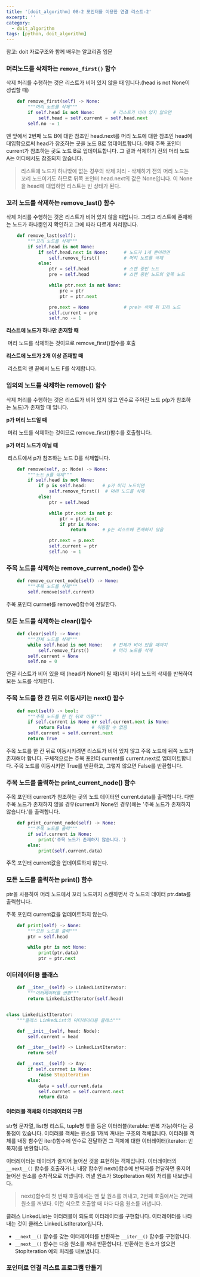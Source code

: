 ```yaml
---
title: '[doit_algorithm] 08-2 포인터를 이용한 연결 리스트-2'
excerpt: ''
category:
  - doit_algorithm
tags: [python, doit_algorithm]
---
```


참고: doit 자료구조와 함께 배우는 알고리즘 입문

### 머리노드를 삭제하는 `remove_first()` 함수

삭제 처리를 수행하는 것은 리스트가 비어 있지 않을 때 입니다.(head is not None이 성립할 때)

```python
    def remove_first(self) -> None:
        """머리 노드를 삭제"""
        if self.head is not None:       # 리스트가 비어 있지 않으면
            self.head = self.current = self.head.next
        self.no -= 1
```

맨 앞에서 2번째 노드 B에 대한 참조인 head.next를 머리 노드에 대한 참조인 head에 대입함으로써 head가 참조하는 곳을 노드 B로 업데이트합니다. 이때 주목 포인터 current가 참조하는 곳도 노드 B로 업데이트합니다. 그 결과 삭제하기 전의 머리 노드 A는 어디에서도 참조되지 않습니다.

> 리스트에 노드가 하나밖에 없는 경우의 삭제 처리 - 삭제하기 전의 머리 노드는 꼬리 노드이기도 하므로 뒤쪽 포인터 head.next의 값은 None입니다. 이 None을 head에 대입하면 리스트는 빈 상태가 된다.

### 꼬리 노드를 삭제하는 remove_last() 함수

삭제 처리를 수행하는 것은 리스트가 비어 있지 않을 때입니다. 그리고 리스트에 존재하는 노드가 하나뿐인지 확인하고 그에 따라 다르게 처리합니다.

```python
    def remove_last(self):
        """꼬리 노드를 삭제"""
        if self.head is not None:
            if self.head.next is None:      # 노드가 1개 뿐이라면
                self.remove_first()         # 머리 노드를 삭제
            else:
                ptr = self.head             # 스캔 중인 노드
                pre = self.head             # 스캔 중인 노드의 앞쪽 노드

                while ptr.next is not None:
                    pre = ptr
                    ptr = ptr.next

                pre.next = None             # pre는 삭제 뒤 꼬리 노드
                self.current = pre
                self.no -= 1
```

**리스트에 노드가 하나만 존재할 때**

​ 머리 노드를 삭제하는 것이므로 remove_first()함수를 호출

**리스트에 노드가 2개 이상 존재할 때**

​ 리스트의 맨 끝에서 노드 F를 삭제합니다.

### 임의의 노드를 삭제하는 remove() 함수

삭제 처리를 수행하는 것은 리스트가 비어 있지 않고 인수로 주어진 노드 p(p가 참조하는 노드)가 존재할 때 입니다.

**p가 머리 노드일 때**

​ 머리 노드를 삭제하는 것이므로 remove_first()함수를 호출합니다.

**p가 머리 노드가 아닐 때**

​ 리스트에서 p가 참조하는 노드 D를 삭제합니다.

```python
    def remove(self, p: Node) -> None:
        """노드 p를 삭제"""
        if self.head is not None:
            if p is self.head:      # p가 머리 노드이면
                self.remove_first()  # 머리 노드를 삭제
            else:
                ptr = self.head

                while ptr.next is not p:
                    ptr = ptr.next
                    if ptr is None:
                        return      # p는 리스트에 존재하지 않음

                ptr.next = p.next
                self.current = ptr
                self.no -= 1
```

### 주목 노드를 삭제하는 remove_current_node() 함수

```python
    def remove_current_node(self) -> None:
        """주목 노드를 삭제"""
        self.remove(self.current)
```

주목 포인터 currnet를 remove()함수에 전달한다.

### 모든 노드를 삭제하는 clear()함수

```python
    def clear(self) -> None:
        """전체 노드를 삭제"""
        while self.head is not None:    # 전체가 비어 있을 때까지
            self.remove_first()         # 머리 노드를 삭제
        self.current = None
        self.no = 0
```

연결 리스트가 비어 있을 때 (head가 None이 될 때)까지 머리 노드의 삭제를 반복하여 모든 노드를 삭제한다.

### 주목 노드를 한 칸 뒤로 이동시키는 next() 함수

```python
    def next(self) -> bool:
        """주목 노드를 한 칸 뒤로 이동"""
        if self.current is None or self.current.next is None:
            return False        # 이동할 수 없음
        self.current = self.current.next
        return True
```

주목 노드를 한 칸 뒤로 이동시키려면 리스트가 비어 있지 않고 주목 노드에 뒤쪽 노드가 존재해야 합니다. 구체적으로는 주목 포인터 current를 current.next로 업데이트합니다. 주목 노드를 이동시키면 True를 반환하고, 그렇지 않으면 False를 반환합니다.

### 주목 노드를 출력하는 print_current_node() 함수

주목 포인터 current가 참조하는 곳의 노드 데이터인 current.data를 출력합니다. 다만 주목 노드가 존재하지 않을 경우(current가 None인 경우)에는 '주목 노드가 존재하지 않습니다.'를 출력합니다.

```python
    def print_current_node(self) -> None:
        """주목 노드를 출력"""
        if self.current is None:
            print('주목 노드가 존재하지 않습니다.')
        else:
            print(self.current.data)
```

주목 포인터 current값을 업데이트하지 않는다.

### 모든 노드를 출력하는 print() 함수

ptr을 사용하여 머리 노드에서 꼬리 노드까지 스캔하면서 각 노드의 데이터 ptr.data를 출력합니다.

주목 포인터 current값을 업데이트하지 않는다.

```python
    def print(self) -> None:
        """모든 노드를 출력"""
        ptr = self.head

        while ptr is not None:
            print(ptr.data)
            ptr = ptr.next
```

### 이터레이터용 클래스

```python
    def __iter__(self) -> LinkedListIterator:
        """이터레이터를 반환"""
        return LinkedListIterator(self.head)


class LinkedListIterator:
    """클래스 LinkedList의 이터레이터용 클래스"""

    def __init__(self, head: Node):
        self.current = head

    def __iter__(self) -> LinkedListIterator:
        return self

    def __next__(self) -> Any:
        if self.currnet is None:
            raise StopIteration
        else:
            data = self.current.data
            self.currnet = self.current.next
            return data
```

#### 이터러블 객체와 이터레이터의 구현

str형 문자열, list형 리스트, tuple형 튜플 등은 이터러블(iterable: 반복 가능)하다는 공통점이 있습니다. 이터러블 객체는 원소를 1개씩 꺼내는 구조의 객체입니다. 이터러블 객체를 내장 함수인 iter()함수에 인수로 전달하면 그 객체에 대한 이터레이터(iterator: 반복자)를 반환합니다.

이터레이터는 데이터가 줄지어 늘어선 것을 표현하는 객체입니다. 이터레이터의 `__next__()` 함수를 호출하거나, 내장 함수인 next()함수에 반복자를 전달하면 줄지어 늘어선 원소를 순차적으로 꺼냅니다. 꺼낼 원소가 StopIteration 예외 처리를 내보냅니다.

> next()함수의 첫 번쨰 호출에서는 맨 앞 원소를 꺼내고, 2번쨰 호출에서는 2번쨰 원소를 꺼낸다. 이런 식으로 호출할 때 마다 다음 원소를 꺼냅니다.

클래스 LinkedList는 이터러블이 되도록 이터레이터를 구현합니다. 이터레이터를 나타내는 것이 클래스 LinkedListIterator입니다.

- `__next__()` 함수를 갖는 이터레이터를 반환하는 `__iter__()` 함수를 구현합니다.
- `__next__()` 함수는 다음 원소를 꺼내 반환합니다. 반환하는 원소가 없으면 StopIteration 예외 처리를 내보냅니다.

### 포인터로 연결 리스트 프로그램 만들기
